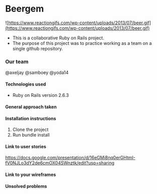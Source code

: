 # Beergem
![https://www.reactiongifs.com/wp-content/uploads/2013/07/beer.gif](https://www.reactiongifs.com/wp-content/uploads/2013/07/beer.gif)
- This is a collaborative Ruby on Rails project.
- The purpose of this project was to practice working as a team on a single github repository.

### Our team
@axeljay
@samboey
@yoda14

#### Technologies used
- Ruby on Rails version 2.6.3

#### General approach taken


#### Installation instructions
1. Clone the project
2. Run bundle install

#### Link to user stories
https://docs.google.com/presentation/d/16eGMi8nq0erGHtmI-fV0NJLo3dY2de6cmOX04SWnztk/edit?usp=sharing

#### Link to your wireframes


#### Unsolved problems

